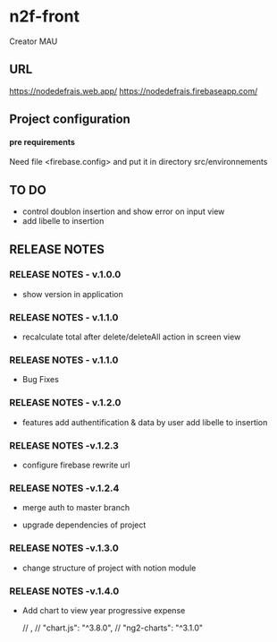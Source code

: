 # n2f-front

Creator MAU

## URL

https://nodedefrais.web.app/
https://nodedefrais.firebaseapp.com/

## Project configuration

#### pre requirements

Need file <firebase.config> and put it in directory src/environnements

## TO DO

- control doublon insertion and show error on input view
- add libelle to insertion

## RELEASE NOTES

### RELEASE NOTES - v.1.0.0

- show version in application

### RELEASE NOTES - v.1.1.0

- recalculate total after delete/deleteAll action in screen view

### RELEASE NOTES - v.1.1.0

- Bug Fixes

### RELEASE NOTES - v.1.2.0

- features
  add authentification & data by user
  add libelle to insertion

### RELEASE NOTES -v.1.2.3

- configure firebase rewrite url

### RELEASE NOTES -v.1.2.4

- merge auth to master branch

- upgrade dependencies of project

### RELEASE NOTES -v.1.3.0

- change structure of project with notion module

### RELEASE NOTES -v.1.4.0

- Add chart to view year progressive expense

    // ,
    // "chart.js": "^3.8.0",
    // "ng2-charts": "^3.1.0"